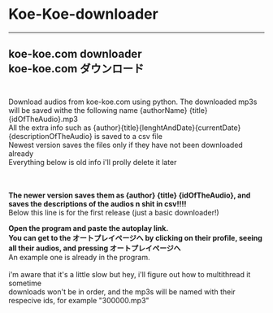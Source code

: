 # Koe-Koe-downloader
------------
<b>koe-koe.com downloader<br/>
koe-koe.com ダウンロード</b><br/></br>
----
Download audios from koe-koe.com using python. The downloaded mp3s will be saved withe the following name {authorName} {title} {idOfTheAudio}.mp3<br>
All the extra info such as {author}{title}{lenghtAndDate}{currentDate}{descriptionOfTheAudio} is saved to a csv file<br>
Newest version saves the files only if they have not been downloaded already<br>
Everything below is old info i'll  prolly delete it later
<br><br><br>






<b>The newer version saves them as {author} {title} {idOfTheAudio}, and saves the descriptions of the audios n shit in csv!!!!</b></br>
Below this line is for the first release (just a basic downloader!)<br/>

<b>Open the program and paste the autoplay link. </b><br/>
<b>You can get to the オートプレイページへ by clicking on their profile, seeing all their audios, and pressing オートプレイページへ</b>
<br/>An example one is already in the program.
<br/>
<br/>
i'm aware that it's a little slow but hey, i'll figure out how to multithread it sometime</br>
downloads won't be in order, and the mp3s will be named with their respecive ids, for example "300000.mp3"<br/>

